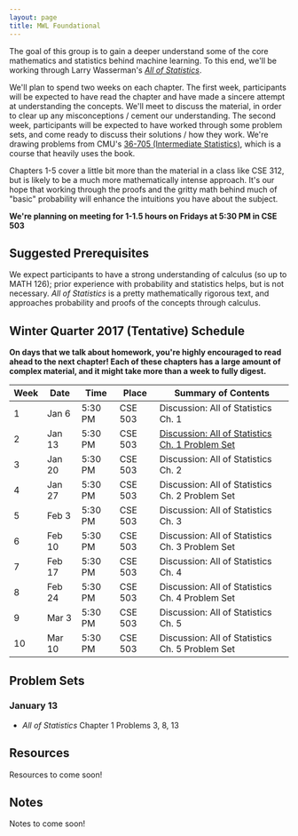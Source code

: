 ```yaml
---
layout: page
title: MWL Foundational
---
```


The goal of this group is to gain a deeper understand some of the core
mathematics and statistics behind machine learning. To this end, we'll be
working through Larry Wasserman's
[*All of Statistics*](http://www.stat.cmu.edu/~larry/all-of-statistics/).

We'll plan to spend two weeks on each chapter. The first week, participants will
be expected to have read the chapter and have made a sincere attempt at
understanding the concepts. We'll meet to discuss the material, in order to
clear up any misconceptions / cement our understanding. The second week,
participants will be expected to have worked through some problem sets, and come
ready to discuss their solutions / how they work. We're drawing problems from
CMU's
[36-705 (Intermediate Statistics)](http://www.stat.cmu.edu/~larry/=stat705/),
which is a course that heavily uses the book.

Chapters 1-5 cover a little bit more than the material in a class like CSE 312,
but is likely to be a much more mathematically intense approach. It's our hope
that working through the proofs and the gritty math behind much of "basic"
probability will enhance the intuitions you have about the subject.

**We're planning on meeting for 1-1.5 hours on Fridays at 5:30 PM in CSE 503**

## Suggested Prerequisites
We expect participants to have a strong understanding of calculus (so up to MATH
126); prior experience with probability and statistics helps, but is not
necessary. *All of Statistics* is a pretty mathematically rigorous text, and
approaches probability and proofs of the concepts through calculus.

## Winter Quarter 2017 (Tentative) Schedule
**On days that we talk about homework, you're highly encouraged to read ahead to the 
next chapter! Each of these chapters has a large amount of complex material, and it 
might take more than a week to fully digest.**

| Week | Date | Time | Place | Summary of Contents |
|------|------|------|-------|-----------------------------------------------------|
| 1 | Jan 6 | 5:30 PM | CSE 503 | Discussion: All of Statistics Ch. 1 |
| 2 | Jan 13 | 5:30 PM | CSE 503 | [Discussion: All of Statistics Ch. 1 Problem Set](#january-13) |
| 3 | Jan 20 | 5:30 PM | CSE 503 | Discussion: All of Statistics Ch. 2 |
| 4 | Jan 27 | 5:30 PM | CSE 503 | Discussion: All of Statistics Ch. 2 Problem Set|
| 5 | Feb 3 | 5:30 PM | CSE 503 | Discussion: All of Statistics Ch. 3 |
| 6 | Feb 10 | 5:30 PM | CSE 503 | Discussion: All of Statistics Ch. 3 Problem Set|
| 7 | Feb 17 | 5:30 PM | CSE 503 | Discussion: All of Statistics Ch. 4 |
| 8 | Feb 24 | 5:30 PM | CSE 503 | Discussion: All of Statistics Ch. 4 Problem Set |
| 9 | Mar 3 | 5:30 PM | CSE 503 | Discussion: All of Statistics Ch. 5 |
| 10 | Mar 10 | 5:30 PM | CSE 503 | Discussion: All of Statistics Ch. 5 Problem Set |

## Problem Sets

### January 13
  - *All of Statistics* Chapter 1 Problems 3, 8, 13

## Resources

Resources to come soon!

## Notes

Notes to come soon!

